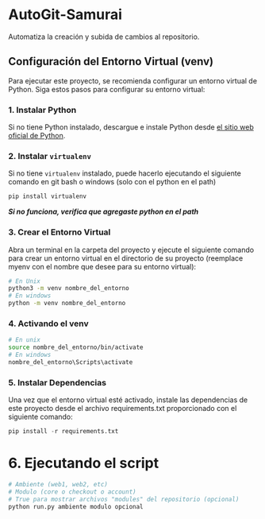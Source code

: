 
# AutoGit-Samurai

Automatiza la creación y subida de cambios al repositorio.

## Configuración del Entorno Virtual (venv)

Para ejecutar este proyecto, se recomienda configurar un entorno virtual de Python. Siga estos pasos para configurar su entorno virtual:

### 1. Instalar Python

Si no tiene Python instalado, descargue e instale Python desde [el sitio web oficial de Python](https://www.python.org/downloads/).

### 2. Instalar `virtualenv`

Si no tiene `virtualenv` instalado, puede hacerlo ejecutando el siguiente comando en git bash o windows (solo con el python en el path)

``` bash
pip install virtualenv
```

***Si no funciona, verifica que agregaste python en el path***

### 3. Crear el Entorno Virtual

Abra un terminal en la carpeta del proyecto y ejecute el siguiente comando para crear un entorno virtual en el directorio de su proyecto (reemplace myenv con el nombre que desee para su entorno virtual):

``` bash
# En Unix
python3 -m venv nombre_del_entorno
# En windows
python -m venv nombre_del_entorno
```

### 4. Activando el venv

``` bash
# En unix
source nombre_del_entorno/bin/activate
# En windows
nombre_del_entorno\Scripts\activate
```

### 5. Instalar Dependencias

Una vez que el entorno virtual esté activado, instale las dependencias de este proyecto desde el archivo requirements.txt proporcionado con el siguiente comando:

``` py
pip install -r requirements.txt
```

# 6. Ejecutando el script

``` py
# Ambiente (web1, web2, etc)
# Modulo (core o checkout o account)
# True para mostrar archivos "modules" del repositorio (opcional)
python run.py ambiente modulo opcional
```
